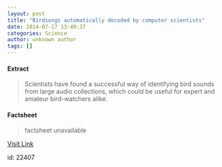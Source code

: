 ```yaml
---
layout: post
title: "Birdsongs automatically decoded by computer scientists"
date: 2014-07-17 13:49:37
categories: Science
author: unknown author
tags: []
---
```



#### Extract
>Scientists have found a successful way of identifying bird sounds from large audio collections, which could be useful for expert and amateur bird-watchers alike.

#### Factsheet
>factsheet unavailable

[Visit Link](http://feeds.sciencedaily.com/~r/sciencedaily/~3/YxpOUn3UK4g/140717094937.htm)

id:   22407
